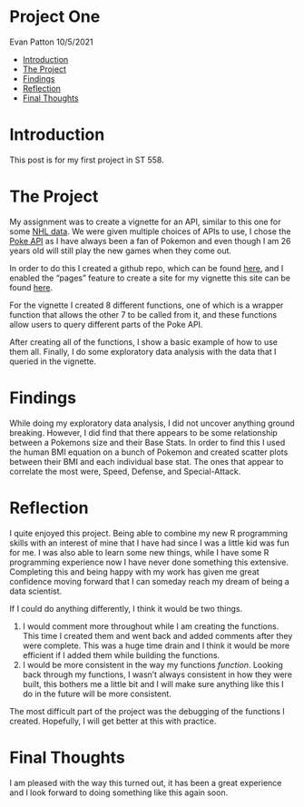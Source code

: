 Project One
================
Evan Patton
10/5/2021

-   [Introduction](#introduction)
-   [The Project](#the-project)
-   [Findings](#findings)
-   [Reflection](#reflection)
-   [Final Thoughts](#final-thoughts)

# Introduction

This post is for my first project in ST 558.

# The Project

My assignment was to create a vignette for an API, similar to this one
for some [NHL data](https://jkclem.github.io/nhl-api-vignette/). We were
given multiple choices of APIs to use, I chose the [Poke
API](https://pokeapi.co/) as I have always been a fan of Pokemon and
even though I am 26 years old will still play the new games when they
come out.

In order to do this I created a github repo, which can be found
[here](https://github.com/ejpatton4/ST558-Project1), and I enabled the
“pages” feature to create a site for my vignette this site can be found
[here](https://ejpatton4.github.io/ST558-Project1/).

For the vignette I created 8 different functions, one of which is a
wrapper function that allows the other 7 to be called from it, and these
functions allow users to query different parts of the Poke API.

After creating all of the functions, I show a basic example of how to
use them all. Finally, I do some exploratory data analysis with the data
that I queried in the vignette.

# Findings

While doing my exploratory data analysis, I did not uncover anything
ground breaking. However, I did find that there appears to be some
relationship between a Pokemons size and their Base Stats. In order to
find this I used the human BMI equation on a bunch of Pokemon and
created scatter plots between their BMI and each individual base stat.
The ones that appear to correlate the most were, Speed, Defense, and
Special-Attack.

# Reflection

I quite enjoyed this project. Being able to combine my new R programming
skills with an interest of mine that I have had since I was a little kid
was fun for me. I was also able to learn some new things, while I have
some R programming experience now I have never done something this
extensive. Completing this and being happy with my work has given me
great confidence moving forward that I can someday reach my dream of
being a data scientist.

If I could do anything differently, I think it would be two things.  
1. I would comment more throughout while I am creating the functions.
This time I created them and went back and added comments after they
were complete. This was a huge time drain and I think it would be more
efficient if I added them while building the functions.  
1. I would be more consistent in the way my functions *function*.
Looking back through my functions, I wasn’t always consistent in how
they were built, this bothers me a little bit and I will make sure
anything like this I do in the future will be more consistent.

The most difficult part of the project was the debugging of the
functions I created. Hopefully, I will get better at this with practice.

# Final Thoughts

I am pleased with the way this turned out, it has been a great
experience and I look forward to doing something like this again soon.
